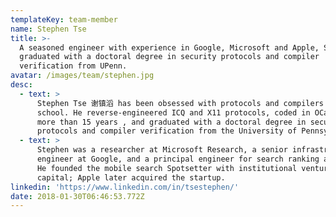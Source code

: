 ```yaml
---
templateKey: team-member
name: Stephen Tse
title: >-
  A seasoned engineer with experience in Google, Microsoft and Apple, Stephen
  graduated with a doctoral degree in security protocols and compiler
  verification from UPenn.
avatar: /images/team/stephen.jpg
desc:
  - text: >
      Stephen Tse 谢镇滔 has been obsessed with protocols and compilers since high
      school. He reverse-engineered ICQ and X11 protocols, coded in OCaml for
      more than 15 years , and graduated with a doctoral degree in security
      protocols and compiler verification from the University of Pennsylvania.
  - text: >
      Stephen was a researcher at Microsoft Research, a senior infrastructure
      engineer at Google, and a principal engineer for search ranking at Apple.
      He founded the mobile search Spotsetter with institutional venture
      capital; Apple later acquired the startup.
linkedin: 'https://www.linkedin.com/in/tsestephen/'
date: 2018-01-30T06:46:53.772Z
---
```


